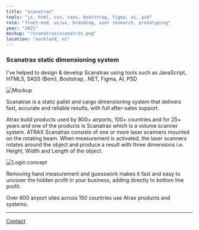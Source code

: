 ```yaml
---
title: "scanatrax"
tools: "js, html, css, sass, bootstrap, figma, ai, psd"
role: "front-end, ui/ux, branding, user research, prototyping"
year: "2021"
mockup: "/scanatrax/scanatrax.png"
location: "auckland, nz"
---
```


### Scanatrax static dimensioning system

I've helped to design & develop Scanatrax using tools such as JavaScript, HTML5, SASS (Bem), Bootstrap, .NET, Figma, AI, PSD

![Mockup](/scanatrax/mockup.png)

Scanatrax is a static pallet and cargo dimensioning system that delivers fast, accurate and reliable results, with full after-sales support.

Atrax build products used by 800+ airports, 100+ countries and for 25+ years and one of the products is Scanatrax which is a volume scanner system. ATRAX Scanatrax consists of one or more laser scanners mounted on the rotating beam. When measurement is activated, the laser scanners rotates around the object and produce a result with three dimensions i.e. Height, Width and Length of the object.

![Login concept](/scanatrax/login-concept.png)

Removing hand measurement and guesswork makes it fast and easy to uncover the hidden profit in your business, adding directly to bottom line profit.

Over 800 airport sites across 150 countries use Atrax products and systems.

---

[Contact](mailto:hello@erindhoxha.dev)

